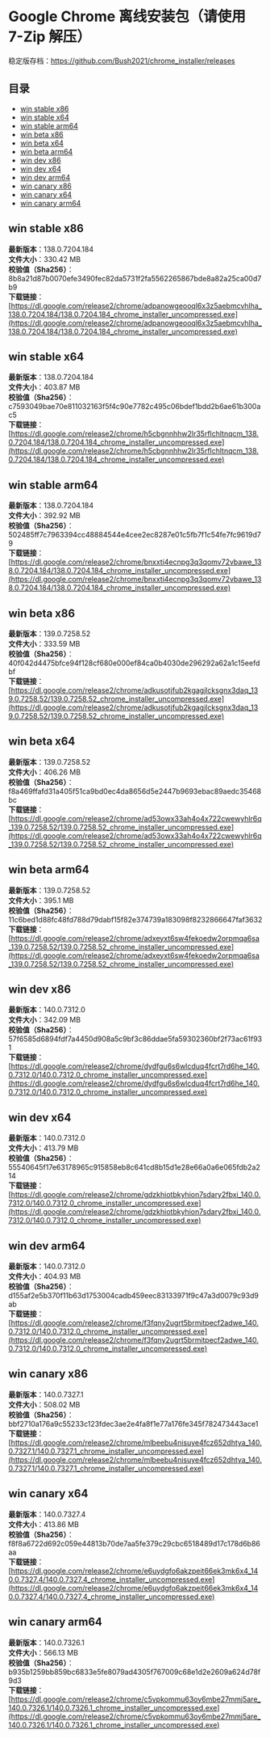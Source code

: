 # Google Chrome 离线安装包（请使用 7-Zip 解压）
稳定版存档：<https://github.com/Bush2021/chrome_installer/releases>

## 目录
* [win stable x86](https://github.com/Bush2021/chrome_installer?tab=readme-ov-file#win-stable-x86)
* [win stable x64](https://github.com/Bush2021/chrome_installer?tab=readme-ov-file#win-stable-x64)
* [win stable arm64](https://github.com/Bush2021/chrome_installer?tab=readme-ov-file#win-stable-arm64)
* [win beta x86](https://github.com/Bush2021/chrome_installer?tab=readme-ov-file#win-beta-x86)
* [win beta x64](https://github.com/Bush2021/chrome_installer?tab=readme-ov-file#win-beta-x64)
* [win beta arm64](https://github.com/Bush2021/chrome_installer?tab=readme-ov-file#win-beta-arm64)
* [win dev x86](https://github.com/Bush2021/chrome_installer?tab=readme-ov-file#win-dev-x86)
* [win dev x64](https://github.com/Bush2021/chrome_installer?tab=readme-ov-file#win-dev-x64)
* [win dev arm64](https://github.com/Bush2021/chrome_installer?tab=readme-ov-file#win-dev-arm64)
* [win canary x86](https://github.com/Bush2021/chrome_installer?tab=readme-ov-file#win-canary-x86)
* [win canary x64](https://github.com/Bush2021/chrome_installer?tab=readme-ov-file#win-canary-x64)
* [win canary arm64](https://github.com/Bush2021/chrome_installer?tab=readme-ov-file#win-canary-arm64)

## win stable x86
**最新版本**：138.0.7204.184  
**文件大小**：330.42 MB  
**校验值（Sha256）**：8b8a21d87b0070efe3490fec82da5731f2fa5562265867bde8a82a25ca00d7b9  
**下载链接**：[https://dl.google.com/release2/chrome/adpanowgeooql6x3z5aebmcvhlha_138.0.7204.184/138.0.7204.184_chrome_installer_uncompressed.exe](https://dl.google.com/release2/chrome/adpanowgeooql6x3z5aebmcvhlha_138.0.7204.184/138.0.7204.184_chrome_installer_uncompressed.exe)  

## win stable x64
**最新版本**：138.0.7204.184  
**文件大小**：403.87 MB  
**校验值（Sha256）**：c7593049bae70e811032163f5f4c90e7782c495c06bdef1bdd2b6ae61b300ac5  
**下载链接**：[https://dl.google.com/release2/chrome/h5cbgnnhhw2lr35rflchltnqcm_138.0.7204.184/138.0.7204.184_chrome_installer_uncompressed.exe](https://dl.google.com/release2/chrome/h5cbgnnhhw2lr35rflchltnqcm_138.0.7204.184/138.0.7204.184_chrome_installer_uncompressed.exe)  

## win stable arm64
**最新版本**：138.0.7204.184  
**文件大小**：392.92 MB  
**校验值（Sha256）**：502485ff7c7963394cc48884544e4cee2ec8287e01c5fb7f1c54fe7fc9619d79  
**下载链接**：[https://dl.google.com/release2/chrome/bnxxti4ecnpg3q3qomv72vbawe_138.0.7204.184/138.0.7204.184_chrome_installer_uncompressed.exe](https://dl.google.com/release2/chrome/bnxxti4ecnpg3q3qomv72vbawe_138.0.7204.184/138.0.7204.184_chrome_installer_uncompressed.exe)  

## win beta x86
**最新版本**：139.0.7258.52  
**文件大小**：333.59 MB  
**校验值（Sha256）**：40f042d4475bfce94f128cf680e000ef84ca0b4030de296292a62a1c15eefdbf  
**下载链接**：[https://dl.google.com/release2/chrome/adkusotjfub2kgagjlcksgnx3daq_139.0.7258.52/139.0.7258.52_chrome_installer_uncompressed.exe](https://dl.google.com/release2/chrome/adkusotjfub2kgagjlcksgnx3daq_139.0.7258.52/139.0.7258.52_chrome_installer_uncompressed.exe)  

## win beta x64
**最新版本**：139.0.7258.52  
**文件大小**：406.26 MB  
**校验值（Sha256）**：f8a469ffafd31a405f51ca9bd0ec4da8656d5e2447b9693ebac89aedc35468bc  
**下载链接**：[https://dl.google.com/release2/chrome/ad53owx33ah4o4x722cwewyhlr6q_139.0.7258.52/139.0.7258.52_chrome_installer_uncompressed.exe](https://dl.google.com/release2/chrome/ad53owx33ah4o4x722cwewyhlr6q_139.0.7258.52/139.0.7258.52_chrome_installer_uncompressed.exe)  

## win beta arm64
**最新版本**：139.0.7258.52  
**文件大小**：395.1 MB  
**校验值（Sha256）**：11c6bed1d88fc48fd788d79dabf15f82e374739a183098f8232866647faf3632  
**下载链接**：[https://dl.google.com/release2/chrome/adxeyxt6sw4fekoedw2orpmqa6sa_139.0.7258.52/139.0.7258.52_chrome_installer_uncompressed.exe](https://dl.google.com/release2/chrome/adxeyxt6sw4fekoedw2orpmqa6sa_139.0.7258.52/139.0.7258.52_chrome_installer_uncompressed.exe)  

## win dev x86
**最新版本**：140.0.7312.0  
**文件大小**：342.09 MB  
**校验值（Sha256）**：57f6585d6894fdf7a4450d908a5c9bf3c86ddae5fa59302360bf2f73ac61f931  
**下载链接**：[https://dl.google.com/release2/chrome/dydfgu6s6wlcduq4fcrt7rd6he_140.0.7312.0/140.0.7312.0_chrome_installer_uncompressed.exe](https://dl.google.com/release2/chrome/dydfgu6s6wlcduq4fcrt7rd6he_140.0.7312.0/140.0.7312.0_chrome_installer_uncompressed.exe)  

## win dev x64
**最新版本**：140.0.7312.0  
**文件大小**：413.79 MB  
**校验值（Sha256）**：55540645f17e63178965c915858eb8c641cd8b15d1e28e66a0a6e065fdb2a214  
**下载链接**：[https://dl.google.com/release2/chrome/gdzkhiotbkyhion7sdary2fbxi_140.0.7312.0/140.0.7312.0_chrome_installer_uncompressed.exe](https://dl.google.com/release2/chrome/gdzkhiotbkyhion7sdary2fbxi_140.0.7312.0/140.0.7312.0_chrome_installer_uncompressed.exe)  

## win dev arm64
**最新版本**：140.0.7312.0  
**文件大小**：404.93 MB  
**校验值（Sha256）**：d155af2e5b370f11b63d1753004cadb459eec83133971f9c47a3d0079c93d9ab  
**下载链接**：[https://dl.google.com/release2/chrome/f3fqny2ugrt5brmitpecf2adwe_140.0.7312.0/140.0.7312.0_chrome_installer_uncompressed.exe](https://dl.google.com/release2/chrome/f3fqny2ugrt5brmitpecf2adwe_140.0.7312.0/140.0.7312.0_chrome_installer_uncompressed.exe)  

## win canary x86
**最新版本**：140.0.7327.1  
**文件大小**：508.02 MB  
**校验值（Sha256）**：bbf2710a176a9c55233c123fdec3ae2e4fa8f1e77a176fe345f782473443ace1  
**下载链接**：[https://dl.google.com/release2/chrome/mlbeebu4nisuye4fcz652dhtya_140.0.7327.1/140.0.7327.1_chrome_installer_uncompressed.exe](https://dl.google.com/release2/chrome/mlbeebu4nisuye4fcz652dhtya_140.0.7327.1/140.0.7327.1_chrome_installer_uncompressed.exe)  

## win canary x64
**最新版本**：140.0.7327.4  
**文件大小**：413.86 MB  
**校验值（Sha256）**：f8f8a6722d692c059e44813b70de7aa5fe379c29cbc6518489d17c178d6b86aa  
**下载链接**：[https://dl.google.com/release2/chrome/e6uydgfo6akzpeit66ek3mk6x4_140.0.7327.4/140.0.7327.4_chrome_installer_uncompressed.exe](https://dl.google.com/release2/chrome/e6uydgfo6akzpeit66ek3mk6x4_140.0.7327.4/140.0.7327.4_chrome_installer_uncompressed.exe)  

## win canary arm64
**最新版本**：140.0.7326.1  
**文件大小**：566.13 MB  
**校验值（Sha256）**：b935b1259bb859bc6833e5fe8079ad4305f767009c68e1d2e2609a624d78f9d3  
**下载链接**：[https://dl.google.com/release2/chrome/c5vpkommu63oy6mbe27mmj5are_140.0.7326.1/140.0.7326.1_chrome_installer_uncompressed.exe](https://dl.google.com/release2/chrome/c5vpkommu63oy6mbe27mmj5are_140.0.7326.1/140.0.7326.1_chrome_installer_uncompressed.exe)  

